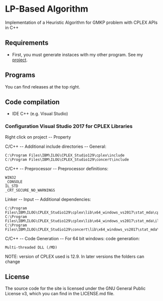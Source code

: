 # LP-Based Algorithm

Implementation of a Heuristic Algorithm for GMKP problem with CPLEX APIs in C++

## Requirements

* First, you must generate instaces with my other program. See my [project](https://github.com/dariodenardi/GMKP-Project).

## Programs

You can find releases at the top right.

## Code compilation

* IDE C++ (e.g. Visual Studio)

### Configuration Visual Studio 2017 for CPLEX Libraries

Right click on project -- Property

C/C++ -- Additional include directories -- General:
```
C:\Program Files\IBM\ILOG\CPLEX_Studio129\cplex\include
C:\Program Files\IBM\ILOG\CPLEX_Studio129\concert\include
```

C/C++ -- Preprocessor -- Preprocessor definitions:
```
WIN32
_CONSOLE
IL_STD
_CRT_SECURE_NO_WARNINGS
```

Linker -- Input -- Additional dependencies:
```
C:\Program Files\IBM\ILOG\CPLEX_Studio129\cplex\lib\x64_windows_vs2017\stat_mda\cplex1290.lib
C:\Program Files\IBM\ILOG\CPLEX_Studio129\cplex\lib\x64_windows_vs2017\stat_mda\ilocplex.lib
C:\Program Files\IBM\ILOG\CPLEX_Studio129\concert\lib\x64_windows_vs2017\stat_mda\concert.lib
```

C/C++ -- Code Generation -- For 64 bit windows: code generation:
```
Multi-threaded DLL (/MD)
```

NOTE: version of CPLEX used is 12.9. In later versions the folders can change

## License

The source code for the site is licensed under the GNU General Public License v3, which you can find in the LICENSE.md file.
